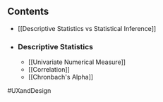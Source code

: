 ## Contents
- [[Descriptive Statistics vs Statistical Inference]]
- ### Descriptive Statistics
	- [[Univariate Numerical Measure]]
	- [[Correlation]]
	- [[Chronbach's Alpha]]

#UXandDesign 